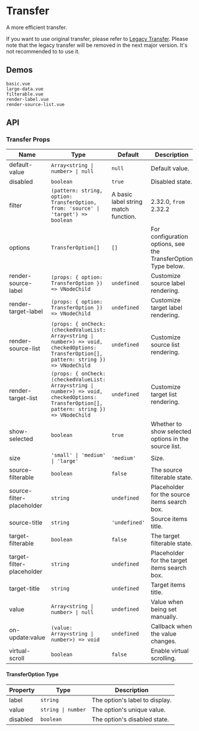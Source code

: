 # Transfer

A more efficient transfer.

If you want to use original transfer, please refer to [Legacy Transfer](legacy-transfer). Please note that the legacy transfer will be removed in the next major version. It's not recommended to to use it.

## Demos

```demo
basic.vue
large-data.vue
filterable.vue
render-label.vue
render-source-list.vue
```

## API

### Transfer Props

| Name | Type | Default | Description | Version |
| --- | --- | --- | --- | --- |
| default-value | `Array<string \| number> \| null` | `null` | Default value. | 2.32.0 |
| disabled | `boolean` | `true` | Disabled state. | 2.32.0 |
| filter | `(pattern: string, option: TransferOption, from: 'source' \| 'target') => boolean` | A basic label string match function. | 2.32.0, `from` 2.32.2 |
| options | `TransferOption[]` | `[]` | For configuration options, see the TransferOption Type below. | 2.32.0 |
| render-source-label | `(props: { option: TransferOption }) => VNodeChild` | `undefined` | Customize source label rendering. | 2.32.0 |
| render-target-label | `(props: { option: TransferOption }) => VNodeChild` | `undefined` | Customize target label rendering. | 2.32.0 |
| render-source-list | `(props: { onCheck: (checkedValueList: Array<string \| number>) => void, checkedOptions: TransferOption[], pattern: string }) => VNodeChild` | `undefined` | Customize source list rendering. | 2.32.0 |
| render-target-list | `(props: { onCheck: (checkedValueList: Array<string \| number>) => void, checkedOptions: TransferOption[], pattern: string }) => VNodeChild` | `undefined` | Customize target list rendering. | 2.33.4 |
| show-selected | `boolean` | `true` | Whether to show selected options in the source list. | 2.34.0 |
| size | `'small' \| 'medium' \| 'large'` | `'medium'` | Size. | 2.32.0 |
| source-filterable | `boolean` | `false` | The source filterable state. | 2.32.2 |
| source-filter-placeholder | `string` | `undefined` | Placeholder for the source items search box. | 2.32.0 |
| source-title | `string` | `'undefined'` | Source items title. | 2.32.0 |
| target-filterable | `boolean` | `false` | The target filterable state. | 2.32.2 |
| target-filter-placeholder | `string` | `undefined` | Placeholder for the target items search box. | 2.32.0 |
| target-title | `string` | `undefined` | Target items title. | 2.32.0 |
| value | `Array<string \| number> \| null` | `undefined` | Value when being set manually. | 2.32.0 |
| on-update:value | `(value: Array<string \| number>) => void` | `undefined` | Callback when the value changes. | 2.32.0 |
| virtual-scroll | `boolean` | `false` | Enable virtual scrolling. | 2.32.0 |

#### TransferOption Type

| Property | Type               | Description                    |
| -------- | ------------------ | ------------------------------ |
| label    | `string`           | The option's label to display. |
| value    | `string \| number` | The option's unique value.     |
| disabled | `boolean`          | The option's disabled state.   |
